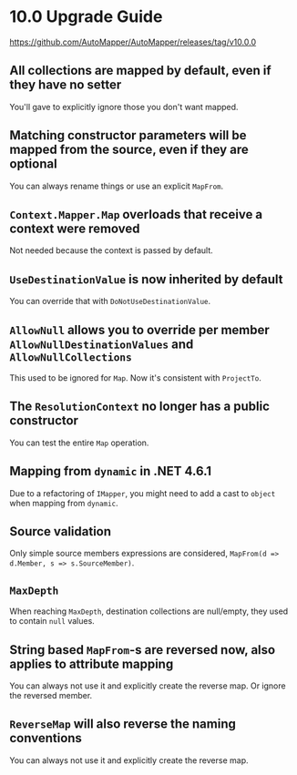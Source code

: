 # 10.0 Upgrade Guide

https://github.com/AutoMapper/AutoMapper/releases/tag/v10.0.0

## All collections are mapped by default, even if they have no setter

You'll gave to explicitly ignore those you don't want mapped.

## Matching constructor parameters will be mapped from the source, even if they are optional

You can always rename things or use an explicit `MapFrom`.

## `Context.Mapper.Map` overloads that receive a context were removed

Not needed because the context is passed by default.

## `UseDestinationValue` is now inherited by default

You can override that with `DoNotUseDestinationValue`.

## `AllowNull` allows you to override per member `AllowNullDestinationValues` and `AllowNullCollections`

This used to be ignored for `Map`. Now it's consistent with `ProjectTo`.

## The `ResolutionContext` no longer has a public constructor

You can test the entire `Map` operation.

## Mapping from `dynamic` in .NET 4.6.1

Due to a refactoring of `IMapper`, you might need to add a cast to `object` when mapping from `dynamic`.

## Source validation

Only simple source members expressions are considered, `MapFrom(d => d.Member, s => s.SourceMember)`.

## `MaxDepth`

When reaching `MaxDepth`, destination collections are null/empty, they used to contain `null` values.

## String based `MapFrom`-s are reversed now, also applies to attribute mapping

You can always not use it and explicitly create the reverse map. Or ignore the reversed member.

## `ReverseMap` will also reverse the naming conventions

You can always not use it and explicitly create the reverse map.